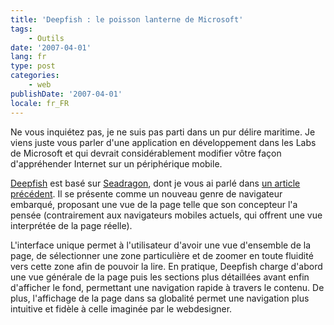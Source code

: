 ```yaml
---
title: 'Deepfish : le poisson lanterne de Microsoft'
tags:
    - Outils
date: '2007-04-01'
lang: fr
type: post
categories:
    - web
publishDate: '2007-04-01'
locale: fr_FR
---
```


Ne vous inquiétez pas, je ne suis pas parti dans un pur délire maritime. Je viens juste vous parler d'une application en développement dans les <span lang="en">Labs</span> de Microsoft et qui devrait considérablement modifier vôtre façon d'appréhender Internet sur un périphérique mobile.

<!-- more -->

[Deepfish](http://en.wikipedia.org/wiki/Microsoft_Live_Labs_Deepfish) est basé sur [Seadragon](http://en.wikipedia.org/wiki/Seadragon_Software), dont je vous ai parlé dans [un article précédent](/2007/03/microsoft-seadragon/). Il se présente comme un nouveau genre de navigateur embarqué, proposant une vue de la page telle que son concepteur l'a pensée (contrairement aux navigateurs mobiles actuels, qui offrent une vue interprétée de la page réelle).

L'interface unique permet à l'utilisateur d'avoir une vue d'ensemble de la page, de sélectionner une zone particulière et de zoomer en toute fluidité vers cette zone afin de pouvoir la lire. En pratique, Deepfish charge d'abord une vue générale de la page puis les sections plus détaillées avant enfin d'afficher le fond, permettant une navigation rapide à travers le contenu. De plus, l'affichage de la page dans sa globalité permet une navigation plus intuitive et fidèle à celle imaginée par le webdesigner.
